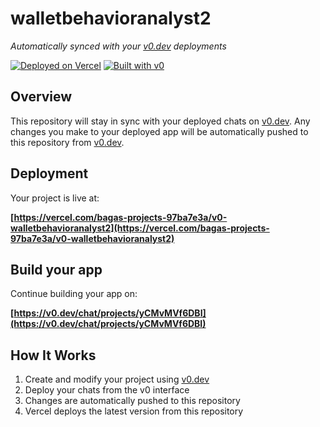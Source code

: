 # walletbehavioranalyst2

*Automatically synced with your [v0.dev](https://v0.dev) deployments*

[![Deployed on Vercel](https://img.shields.io/badge/Deployed%20on-Vercel-black?style=for-the-badge&logo=vercel)](https://vercel.com/bagas-projects-97ba7e3a/v0-walletbehavioranalyst2)
[![Built with v0](https://img.shields.io/badge/Built%20with-v0.dev-black?style=for-the-badge)](https://v0.dev/chat/projects/yCMvMVf6DBI)

## Overview

This repository will stay in sync with your deployed chats on [v0.dev](https://v0.dev).
Any changes you make to your deployed app will be automatically pushed to this repository from [v0.dev](https://v0.dev).

## Deployment

Your project is live at:

**[https://vercel.com/bagas-projects-97ba7e3a/v0-walletbehavioranalyst2](https://vercel.com/bagas-projects-97ba7e3a/v0-walletbehavioranalyst2)**

## Build your app

Continue building your app on:

**[https://v0.dev/chat/projects/yCMvMVf6DBI](https://v0.dev/chat/projects/yCMvMVf6DBI)**

## How It Works

1. Create and modify your project using [v0.dev](https://v0.dev)
2. Deploy your chats from the v0 interface
3. Changes are automatically pushed to this repository
4. Vercel deploys the latest version from this repository
